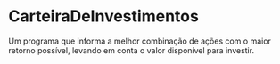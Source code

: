 # CarteiraDeInvestimentos
Um programa que informa a melhor combinação de ações com o maior retorno possível, levando em conta o valor disponível para investir.
